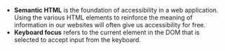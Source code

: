 - **Semantic HTML** is the foundation of accessibility in a web application. Using the various HTML elements to reinforce the meaning of information in our websites will often give us accessibility for free.
- **Keyboard focus** refers to the current element in the DOM that is selected to accept input from the keyboard.
